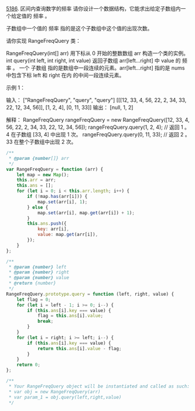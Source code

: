 [5186](https://leetcode-cn.com/problems/range-frequency-queries/). 区间内查询数字的频率
请你设计一个数据结构，它能求出给定子数组内一个给定值的 频率 。

子数组中一个值的 频率 指的是这个子数组中这个值的出现次数。

请你实现 RangeFreqQuery 类：

RangeFreqQuery(int[] arr) 用下标从 0 开始的整数数组 arr 构造一个类的实例。
int query(int left, int right, int value) 返回子数组 arr[left...right] 中 value 的 频率 。
一个 子数组 指的是数组中一段连续的元素。arr[left...right] 指的是 nums 中包含下标 left 和 right 在内 的中间一段连续元素。

示例 1：

输入：
["RangeFreqQuery", "query", "query"]
[[[12, 33, 4, 56, 22, 2, 34, 33, 22, 12, 34, 56]], [1, 2, 4], [0, 11, 33]]
输出：
[null, 1, 2]

解释：
RangeFreqQuery rangeFreqQuery = new RangeFreqQuery([12, 33, 4, 56, 22, 2, 34, 33, 22, 12, 34, 56]);
rangeFreqQuery.query(1, 2, 4); // 返回 1 。4 在子数组 [33, 4] 中出现 1 次。
rangeFreqQuery.query(0, 11, 33); // 返回 2 。33 在整个子数组中出现 2 次。

```js
/**
 * @param {number[]} arr
 */
var RangeFreqQuery = function (arr) {
    let map = new Map();
    this.arr = arr;
    this.ans = [];
    for (let i = 0; i < this.arr.length; i++) {
        if (!map.has(arr[i])) {
            map.set(arr[i], 1);
        } else {
            map.set(arr[i], map.get(arr[i]) + 1);
        }
        this.ans.push({
            key: arr[i],
            value: map.get(arr[i]),
        });
    }
};

/**
 * @param {number} left
 * @param {number} right
 * @param {number} value
 * @return {number}
 */
RangeFreqQuery.prototype.query = function (left, right, value) {
    let flag = 0;
    for (let i = left - 1; i >= 0; i--) {
        if (this.ans[i].key === value) {
            flag = this.ans[i].value;
            break;
        }
    }
    for (let i = right; i >= left; i--) {
        if (this.ans[i].key === value) {
            return this.ans[i].value - flag;
        }
    }
    return 0;
};

/**
 * Your RangeFreqQuery object will be instantiated and called as such:
 * var obj = new RangeFreqQuery(arr)
 * var param_1 = obj.query(left,right,value)
 */
```
